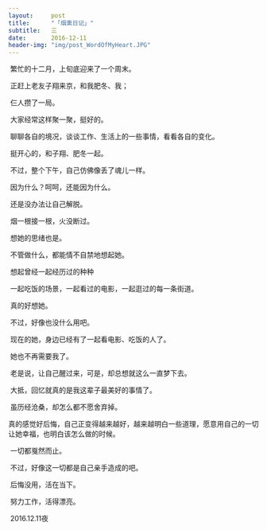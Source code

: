 ```yaml
---
layout:     post
title:      "「烟熏日记」"
subtitle:   三
date:       2016-12-11
header-img: "img/post_WordOfMyHeart.JPG"
---
```


​	繁忙的十二月，上旬底迎来了一个周末。

​	正赶上老友子翔来京，和我肥冬、我；

​	仨人攒了一局。

​	大家经常这样聚一聚，挺好的。

​	聊聊各自的境况，谈谈工作、生活上的一些事情，看看各自的变化。

​	挺开心的，和子翔、肥冬一起。

​	不过，整个下午，自己仿佛像丢了魂儿一样。

​	因为什么？呵呵，还能因为什么。

​	还是没办法让自己解脱。

​	烟一根接一根，火没断过。

​	想她的思绪也是。

​	不管做什么，都能情不自禁地想起她。

​	想起曾经一起经历过的种种

​	一起吃饭的场景，一起看过的电影，一起逛过的每一条街道。

​	真的好想她。

​	不过，好像也没什么用吧。

​	现在的她，身边已经有了一起看电影、吃饭的人了。

​	她也不再需要我了。

​	老是说，让自己醒过来，可是，却总想就这么一直梦下去。

​	大抵，回忆就真的是我这辈子最美好的事情了。

​	虽历经沧桑，却怎么都不愿舍弃掉。

​	真的感觉好后悔，自己正变得越来越好，越来越明白一些道理，愿意用自己的一切让她幸福，也明白该怎么做的时候。

​	一切都戛然而止。

​	不过，好像这一切都是自己亲手造成的吧。

​	后悔没用，活在当下。

​	努力工作，活得漂亮。

​	2016.12.11夜
